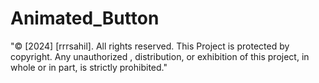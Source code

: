 # Animated_Button
"© [2024] [rrrsahil]. All rights reserved. This Project is protected by copyright. Any unauthorized , distribution, or exhibition of this project, in whole or in part, is strictly prohibited."
